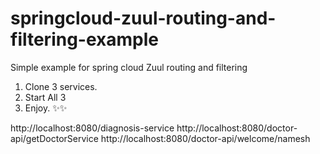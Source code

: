 # springcloud-zuul-routing-and-filtering-example

Simple example for spring cloud Zuul routing and filtering


1. Clone 3 services.
2. Start All 3
3. Enjoy. ✨✨

http://localhost:8080/diagnosis-service 
http://localhost:8080/doctor-api/getDoctorService 
http://localhost:8080/doctor-api/welcome/namesh 
